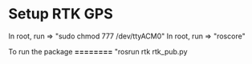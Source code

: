 Setup RTK GPS 
===================================

In root, run => "sudo chmod 777 /dev/ttyACM0"
In root, run => "roscore"

To run the package
********========********
"rosrun rtk rtk_pub.py
